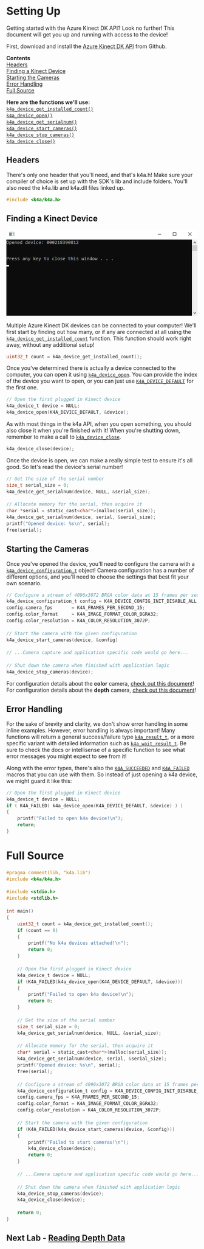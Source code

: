 # Setting Up

Getting started with the Azure Kinect DK API? Look no further! This document will get you up and running with access to the device!

First, download and install the [Azure Kinect DK API](https://github.com/Microsoft/Azure-Kinect-Sensor-SDK) from Github.

**Contents**  
[Headers](#Headers)  
[Finding a Kinect Device](#Finding-a-Kinect-Device)  
[Starting the Cameras](#Starting-the-Cameras)  
[Error Handling](#Error-Handling)  
[Full Source](#Full-Source)  

**Here are the functions we'll use:**  
[`k4a_device_get_installed_count()`](https://review.docs.microsoft.com/en-us/azurekinect/api/k4a-device-get-installed-count)  
[`k4a_device_open()`](https://review.docs.microsoft.com/en-us/azurekinect/api/k4a-device-open)  
[`k4a_device_get_serialnum()`](https://review.docs.microsoft.com/en-us/azurekinect/api/k4a-device-get-serialnum)  
[`k4a_device_start_cameras()`](https://review.docs.microsoft.com/en-us/azurekinect/api/k4a-device-start-cameras)  
[`k4a_device_stop_cameras()`](https://review.docs.microsoft.com/en-us/azurekinect/api/k4a-device-stop-cameras)  
[`k4a_device_close()`](https://review.docs.microsoft.com/en-us/azurekinect/api/k4a-device-close)

## Headers
There's only one header that you'll need, and that's k4a.h! Make sure your compiler of choice is set up with the SDK's lib and include folders. You'll also need the k4a.lib and k4a.dll files linked up.
```C
#include <k4a/k4a.h>
```

## Finding a Kinect Device

![](img/Serial.png)

Multiple Azure Kinect DK devices can be connected to your computer! We'll first start by finding out how many, or if any are connected at all using the [`k4a_device_get_installed_count`](https://review.docs.microsoft.com/en-us/azurekinect/api/k4a-device-get-installed-count) function. This function should work right away, without any additional setup!

```C
uint32_t count = k4a_device_get_installed_count();
```

Once you've determined there is actually a device connected to the computer, you can open it using [`k4a_device_open`](https://review.docs.microsoft.com/en-us/azurekinect/api/k4a-device-open). You can provide the index of the device you want to open, or you can just use [`K4A_DEVICE_DEFAULT`](https://review.docs.microsoft.com/en-us/azurekinect/api/K4A-DEVICE-DEFAULT) for the first one.

```C
// Open the first plugged in Kinect device
k4a_device_t device = NULL;
k4a_device_open(K4A_DEVICE_DEFAULT, &device);
```
As with most things in the k4a API, when you open something, you should also close it when you're finished with it! When you're shutting down, remember to make a call to [`k4a_device_close`](https://review.docs.microsoft.com/en-us/azurekinect/api/k4a-device-close).

```C
k4a_device_close(device);
```

Once the device is open, we can make a really simple test to ensure it's all good. So let's read the device's serial number!

```C
// Get the size of the serial number
size_t serial_size = 0;
k4a_device_get_serialnum(device, NULL, &serial_size);

// Allocate memory for the serial, then acquire it
char *serial = static_cast<char*>(malloc(serial_size));
k4a_device_get_serialnum(device, serial, &serial_size);
printf("Opened device: %s\n", serial);
free(serial);
```

## Starting the Cameras

Once you've opened the device, you'll need to configure the camera with a [`k4a_device_configuration_t`](https://review.docs.microsoft.com/en-us/azurekinect/api/k4a-device-configuration-t) object! Camera configuration has a number of different options, and you'll need to choose the settings that best fit your own scenario.

```C
// Configure a stream of 4096x3072 BRGA color data at 15 frames per second
k4a_device_configuration_t config = K4A_DEVICE_CONFIG_INIT_DISABLE_ALL;
config.camera_fps       = K4A_FRAMES_PER_SECOND_15;
config.color_format     = K4A_IMAGE_FORMAT_COLOR_BGRA32;
config.color_resolution = K4A_COLOR_RESOLUTION_3072P;

// Start the camera with the given configuration
k4a_device_start_cameras(device, &config)

// ...Camera capture and application specific code would go here...

// Shut down the camera when finished with application logic
k4a_device_stop_cameras(device);
```

For configuration details about the __color__ camera, [check out this document]()!  
For configuration details about the __depth__ camera, [check out this document]()!

## Error Handling

For the sake of brevity and clarity, we don't show error handling in some inline examples. However, error handling is always important! Many functions will return a general success/failure type [`k4a_result_t`](https://review.docs.microsoft.com/en-us/azurekinect/api/k4a-result-t), or a more specific variant with detailed information such as [`k4a_wait_result_t`](https://review.docs.microsoft.com/en-us/azurekinect/api/k4a-wait-result-t). Be sure to check the docs or intellisense of a specific function to see what error messages you might expect to see from it!

Along with the error types, there's also the [`K4A_SUCCEEDED`](https://review.docs.microsoft.com/en-us/azurekinect/api/K4A-SUCCEEDED) and [`K4A_FAILED`](https://review.docs.microsoft.com/en-us/azurekinect/api/K4A-FAILED) macros that you can use with them. So instead of just opening a k4a device, we might guard it like this:

```C
// Open the first plugged in Kinect device
k4a_device_t device = NULL;
if ( K4A_FAILED( k4a_device_open(K4A_DEVICE_DEFAULT, &device) ) )
{
    printf("Failed to open k4a device!\n");
    return;
}
```

# Full Source

```C
#pragma comment(lib, "k4a.lib")
#include <k4a/k4a.h>

#include <stdio.h>
#include <stdlib.h>

int main()
{
	uint32_t count = k4a_device_get_installed_count();
	if (count == 0)
	{
		printf("No k4a devices attached!\n");
		return 0;
	}

	// Open the first plugged in Kinect device
	k4a_device_t device = NULL;
	if (K4A_FAILED(k4a_device_open(K4A_DEVICE_DEFAULT, &device)))
	{
		printf("Failed to open k4a device!\n");
		return 0;
	}

	// Get the size of the serial number
	size_t serial_size = 0;
	k4a_device_get_serialnum(device, NULL, &serial_size);

	// Allocate memory for the serial, then acquire it
	char* serial = static_cast<char*>(malloc(serial_size));
	k4a_device_get_serialnum(device, serial, &serial_size);
	printf("Opened device: %s\n", serial);
	free(serial);

	// Configure a stream of 4096x3072 BRGA color data at 15 frames per second
	k4a_device_configuration_t config = K4A_DEVICE_CONFIG_INIT_DISABLE_ALL;
	config.camera_fps = K4A_FRAMES_PER_SECOND_15;
	config.color_format = K4A_IMAGE_FORMAT_COLOR_BGRA32;
	config.color_resolution = K4A_COLOR_RESOLUTION_3072P;

	// Start the camera with the given configuration
	if (K4A_FAILED(k4a_device_start_cameras(device, &config)))
	{
		printf("Failed to start cameras!\n");
		k4a_device_close(device);
		return 0;
	}

	// ...Camera capture and application specific code would go here...

	// Shut down the camera when finished with application logic
	k4a_device_stop_cameras(device);
	k4a_device_close(device);

	return 0;
}
```

## Next Lab - [Reading Depth Data](ReadDepth.md)
